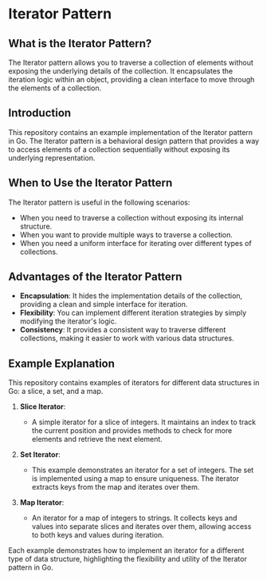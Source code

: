 # Iterator Pattern

## What is the Iterator Pattern?
The Iterator pattern allows you to traverse a collection of elements without exposing the underlying details of the collection. It encapsulates the iteration logic within an object, providing a clean interface to move through the elements of a collection.

## Introduction
This repository contains an example implementation of the Iterator pattern in Go. The Iterator pattern is a behavioral design pattern that provides a way to access elements of a collection sequentially without exposing its underlying representation.

## When to Use the Iterator Pattern
The Iterator pattern is useful in the following scenarios:
- When you need to traverse a collection without exposing its internal structure.
- When you want to provide multiple ways to traverse a collection.
- When you need a uniform interface for iterating over different types of collections.

## Advantages of the Iterator Pattern
- **Encapsulation**: It hides the implementation details of the collection, providing a clean and simple interface for iteration.
- **Flexibility**: You can implement different iteration strategies by simply modifying the iterator's logic.
- **Consistency**: It provides a consistent way to traverse different collections, making it easier to work with various data structures.

## Example Explanation
This repository contains examples of iterators for different data structures in Go: a slice, a set, and a map.

1. **Slice Iterator**: 
   - A simple iterator for a slice of integers. It maintains an index to track the current position and provides methods to check for more elements and retrieve the next element.

2. **Set Iterator**:
   - This example demonstrates an iterator for a set of integers. The set is implemented using a map to ensure uniqueness. The iterator extracts keys from the map and iterates over them.

3. **Map Iterator**:
   - An iterator for a map of integers to strings. It collects keys and values into separate slices and iterates over them, allowing access to both keys and values during iteration.

Each example demonstrates how to implement an iterator for a different type of data structure, highlighting the flexibility and utility of the Iterator pattern in Go.
